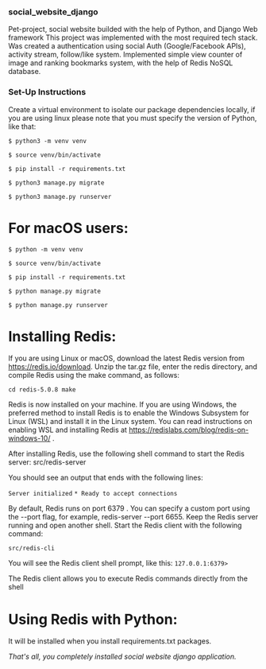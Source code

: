 ### social_website_django ###
Pet-project, social website builded with the help of Python, and Django Web framework
This project was implemented with the most required tech stack. Was created a authentication using social Auth (Google/Facebook APIs), activity stream, follow/like system.
Implemented simple view counter of image and ranking bookmarks system, with the help of Redis NoSQL database.

### Set-Up Instructions ###

Create a virtual environment to isolate our package dependencies locally, if you are using linux please note that you must specify the version of Python, like that:
 
`$ python3 -m venv venv`

`$ source venv/bin/activate`

`$ pip install -r requirements.txt`

`$ python3 manage.py migrate`

`$ python3 manage.py runserver `

# For macOS users:

`$ python -m venv venv`

`$ source venv/bin/activate`

`$ pip install -r requirements.txt`

`$ python manage.py migrate`

`$ python manage.py runserver `

# Installing Redis:
If you are using Linux or macOS, download the latest Redis version from https://redis.io/download. Unzip the tar.gz file, enter the redis directory, and compile
Redis using the make command, as follows:

`cd redis-5.0.8
make`

Redis is now installed on your machine. If you are using Windows, the preferred
method to install Redis is to enable the Windows Subsystem for Linux (WSL)
and install it in the Linux system. You can read instructions on enabling WSL and installing Redis at https://redislabs.com/blog/redis-on-windows-10/ .

After installing Redis, use the following shell command to start the Redis server:
src/redis-server

You should see an output that ends with the following lines:

`Server initialized`
`* Ready to accept connections`

By default, Redis runs on port 6379 . You can specify a custom port using the --port flag, for example, redis-server --port 6655. Keep the Redis server running and open another shell. Start the Redis client with the following command:

`src/redis-cli`

You will see the Redis client shell prompt, like this:
`127.0.0.1:6379>`

The Redis client allows you to execute Redis commands directly from the shell

# Using Redis with Python:
It will be installed when you install requirements.txt packages.

*That's all, you completely installed social website django application.*
